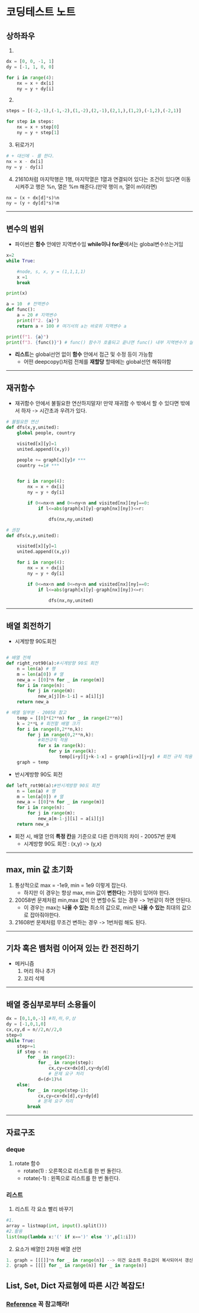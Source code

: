 # 코딩테스트 노트

## 상하좌우
1. 
```python
dx = [0, 0, -1, 1]
dy = [-1, 1, 0, 0]

for i in range(4):
    nx = x + dx[i]
    ny = y + dy[i]
``` 
2. 
```python
steps = [(-2,-1),(-1,-2),(1,-2),(2,-1),(2,1,),(1,2),(-1,2),(-2,1)]

for step in steps:
    nx = x + step[0]
    ny = y + step[1]
```
3. 뒤로가기

```python
# + 대신에 - 를 한다.
nx = x - dx[i]
ny = y - dy[i]
```
4. 21610처럼 마지막행은 1행, 마지막열은 1열과 연결되어 있다는 조건이 있다면 이동 시켜주고 행은 %n, 열은 %m 해준다.(만약 행이 n, 열이 m이라면)
```python
nx = (x + dx[d]*s)%n
ny = (y + dy[d]*s)%m
```
---
## 변수의 범위
- 파이썬은 **함수** 안에만 지역변수임 **while이나 for문**에서는 global변수쓰는거임
```python
x=2
while True: 

    #node, s, x, y = (1,1,1,1)
    x =1
    break

print(x)

a = 10  # 전역변수
def func(): 
    a = 20 # 지역변수 
    print(f"2. {a}") 
    return a + 100 # 여기서의 a는 바로위 지역변수 a

print(f"1. {a}") 
print(f"3. {func()}") # func() 함수가 호출되고 끝나면 func() 내부 지역변수가 살았다가 사라짐
```
- **리스트**는 global선언 없이 **함수** 안에서 접근 및 수정 등이 가능함
    - 어떤 deepcopy()처럼 전체를 **재할당** 할때에는 global선언 해줘야함

---
## 재귀함수
- 재귀함수 안에서 불필요한 연산하지말자! 만약 재귀함 수 밖에서 할 수 있다면 밖에서 하자 -> 시간초과 우려가 있다.

```python
# 불필요한 연산
def dfs(x,y,united):
    global people, country

    visited[x][y]=1
    united.append((x,y))

    people += graph[x][y]# ***
    country +=1# ***


    for i in range(4):
        nx = x + dx[i]
        ny = y + dy[i]

        if 0<=nx<n and 0<=ny<n and visited[nx][ny]==0:
            if l<=abs(graph[x][y]-graph[nx][ny])<=r:

                dfs(nx,ny,united)

# 권장
def dfs(x,y,united):

    visited[x][y]=1
    united.append((x,y))

    for i in range(4):
        nx = x + dx[i]
        ny = y + dy[i]

        if 0<=nx<n and 0<=ny<n and visited[nx][ny]==0:
            if l<=abs(graph[x][y]-graph[nx][ny])<=r:

                dfs(nx,ny,united)

```

---
## 배열 회전하기

- 시계방향 90도회전
```python

# 배열 전체
def right_rot90(a):#시계방향 90도 회전
    n = len(a) # 행
    m = len(a[0]) # 열
    new_a = [[0]*n for _ in range(m)]
    for i in range(n):
        for j in range(m):
            new_a[j][n-1-i] = a[i][j]
    return new_a

# 배열 일부분 - 20058 참고
    temp = [[0]*(2**n) for _ in range(2**n)]
    k = 2**L # 회전할 배열 크기
    for i in range(0,2**n,k):
        for j in range(0,2**n,k):
            #회전규칙 적용
            for x in range(k):
                for y in range(k):
                    temp[i+y][j+k-1-x] = graph[i+x][j+y] # 회전 규칙 적용 + 평행이동
    graph = temp
```
- 반시계방향 90도 회전
```python
def left_rot90(a):#반시계방향 90도 회전
    n = len(a) # 행
    m = len(a[0]) # 열
    new_a = [[0]*n for _ in range(m)]
    for i in range(n):
        for j in range(m):
            new_a[m-1-j][i] = a[i][j]
    return new_a
```
- 회전 시, 배열 안의 **특정 칸**을 기준으로 다른 칸까지의 차이 - 20057번 문제
    - 시계방향 90도 회전 : (x,y) -> (y,x)

---
## max, min 값 초기화
1. 통상적으로 max = -1e9, min = 1e9 이렇게 잡는다.
    - 하지만 이 경우는 항상 max, min 값이 **변한다**는 가정이 있어야 한다.
2. 20058번 문제처럼 min,max 값이 안 변할수도 있는 경우 -> 1번같이 하면 안된다.
    - 이 경우는 max는 **나올 수 있는** 최소의 값으로, min은 **나올 수 있는** 최대의 값으로 잡아줘야한다.
3. 21608번 문제처럼 무조건 변하는 경우 -> 1번처럼 해도 된다.
---
## 기차 혹은 뱀처럼 이어져 있는 칸 전진하기
- 메커니즘
    1. 머리 하나 추가
    2. 꼬리 삭제
---
## 배열 중심부로부터 소용돌이
```python
dx = [0,1,0,-1] #좌,하,우,상
dy = [-1,0,1,0]
cx,cy,d = n//2,n//2,0
step=0
while True:
    step+=1
    if step < n:
        for _ in range(2):
            for _ in range(step):
                cx,cy=cx+dx[d],cy+dy[d]
                # 문제 요구 처리
            d=(d+1)%4
    else:
        for _ in range(step-1):
            cx,cy=cx+dx[d],cy+dy[d]
            # 문제 요구 처리
        break
```
---
## 자료구조
### deque
1. rotate 함수
    - rotate(1) : 오른쪽으로 리스트를 한 번 돌린다.
    - rotate(-1) : 왼쪽으로 리스트를 한 번 돌린다.

### 리스트

1. 리스트 각 요소 빨리 바꾸기
```python
#1.
array = listmap(int, input().split()))
#2.활용
list(map(lambda x:'(' if x==')' else ')',p[1:i]))
```

2. 요소가 배열인 2차원 배열 선언
```python
1. graph = [[[]]*n for _ in range(n)] --> 이건 요소의 주소값이 복사되어서 갱신 되면 한 행이 다 갱신 되므로 주의!!! 나중에 요소값 초기화 할때 ex) graph[i][j] = [1,3]처럼 배열로 초기화 해야함
2. graph = [[[] for _ in range(n)] for _ in range(n)]
```
## List, Set, Dict 자료형에 따른 시간 복잡도!

### [Reference](https://2dowon.netlify.app/python/data-type-big-o/) 꼭 참고해라!